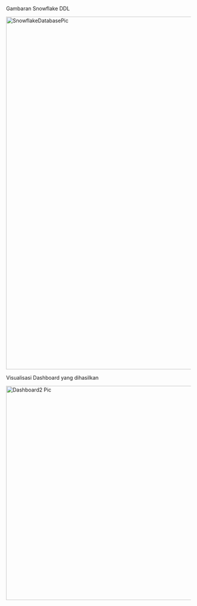 Gambaran Snowflake DDL

<img width="960" alt="SnowflakeDatabasePic" src="https://github.com/user-attachments/assets/e5b9c23c-4f33-40ed-b31a-a946ba78254d" />

Visualisasi Dashboard yang dihasilkan

<img width="583" alt="Dashboard2 Pic" src="https://github.com/user-attachments/assets/894070b4-12dc-432c-ba19-df0d13f58dcd" />


